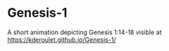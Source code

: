 # Genesis-1
A short animation depicting Genesis 1:14-18
visible at https://kderoulet.github.io/Genesis-1/
